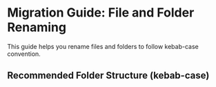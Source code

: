 # Migration Guide: File and Folder Renaming

This guide helps you rename files and folders to follow kebab-case convention.

## Recommended Folder Structure (kebab-case)
